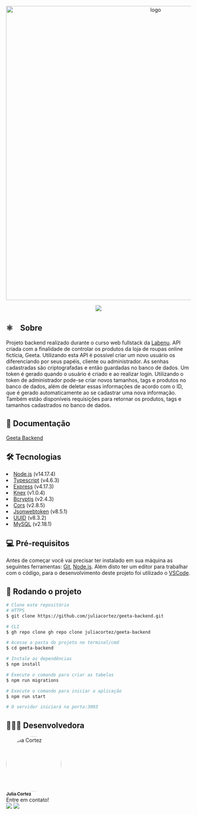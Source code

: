 <p align="center">
<img src="https://i.ibb.co/h2vNyP2/Novo-Projeto-30.png" width="800px" alt="logo">
  </p>
  
  <p align="center">
  <a href="https://github.com/juliacortez/geeta-backend/blob/main/LICENSE" target="_blank"><img src="https://img.shields.io/github/license/juliacortez/movies-app?color=blue&style=for-the-badge"></a>
 </p>
 
 <h2>⚛️ﾠSobre</h2>
Projeto backend realizado durante o curso web fullstack da <a href="https://www.labenu.com.br/">Labenu</a>. API criada com a finalidade de controlar os produtos da loja de roupas online fictícia, Geeta. Utilizando esta API é possível criar um novo usuário os diferenciando por seus papéis, cliente ou administrador. As senhas cadastradas são criptografadas e então guardadas no banco de dados. Um token é gerado quando o usuário é criado e ao realizar login. Utilizando o token de administrador pode-se criar novos tamanhos, tags e produtos no banco de dados, além de deletar essas informações de acordo com o ID, que é gerado automaticamente ao se cadastrar uma nova informação. Também estão disponíveis requisições para retornar os produtos, tags e tamanhos cadastrados no banco de dados. 

<h2>🔗 Documentação</h2>
<a href="https://documenter.getpostman.com/view/17588272/UVyuTvDu">Geeta Backend</a>

<h2>🛠️ Tecnologias</h2>
<li><a href="https://nodejs.org/en/">Node.js</a> (v14.17.4)</li>
<li><a href="https://www.typescriptlang.org/">Typescript</a> (v4.6.3)</li>
<li><a href="http://expressjs.com/pt-br/">Express</a> (v4.17.3)</li>
<li><a href="https://knexjs.org/">Knex</a> (v1.0.4)</li>
<li><a href="https://www.npmjs.com/package/bcrypt">Bcryptjs</a> (v2.4.3)</li>
<li><a href="https://www.npmjs.com/package/cors">Cors</a> (v2.8.5)</li>
<li><a href="https://www.npmjs.com/package/jsonwebtoken">Jsonwebtoken</a> (v8.5.1)</li>
<li><a href="https://npm.io/package/uuid">UUID</a> (v8.3.2)</li>
<li><a href="https://www.npmjs.com/package/mysql">MySQL</a> (v2.18.1)</li>

<h2>💻 Pré-requisitos</h2>
Antes de começar você vai precisar ter instalado em sua máquina as seguintes ferramentas:
<a href="https://git-scm.com">Git</a>, <a href="https://nodejs.org.en/">Node.js</a>.
Além disto ter um editor para trabalhar com o código, para o desenvolvimento deste projeto foi utilizado o <a href="https://code.visualstudio.com/">VSCode</a>.

<h2>🚀 Rodando o projeto</h2>

```bash
# Clone este repositório
# HTTPS
$ git clone https://github.com/juliacortez/geeta-backend.git

# CLI
$ gh repo clone gh repo clone juliacortez/geeta-backend

# Acesse a pasta do projeto no terminal/cmd
$ cd geeta-backend

# Instale as dependências
$ npm install

# Execute o comando para criar as tabelas
$ npm run migrations

# Execute o comando para iniciar a aplicação
$ npm run start

# O servidor iniciará na porta:3003 
```

<h2>👩🏻‍💻 Desenvolvedora</h2>
<div><a href="https://github.com/juliacortez">
  <img style="border-radius: 50%;" src="https://media-exp1.licdn.com/dms/image/C5603AQFLn8A145Rfww/profile-displayphoto-shrink_800_800/0/1635911104301?e=1653523200&v=beta&t=E3V1eTckX1gq0-7eq5AfRaumATFbuLsufB8lHpNa4zk" width="150px" alt="Julia Cortez">
<br />
  <sub><b>Julia Cortez</sub></b></a>
  
  <br />
  Entre em contato!<br />
  <a href="https://www.linkedin.com/in/juliacortez-98/" target="_blank"><img src="https://img.shields.io/badge/LinkedIn-0077B5?style=for-the-badge&logo=linkedin&logoColor=white" target="_blank"></a>
  <a href="mailto:juliacortez984@gmail.com"><img src="https://img.shields.io/badge/Gmail-D14836?style=for-the-badge&logo=gmail&logoColor=white" target="_blank"></a>
</div>
